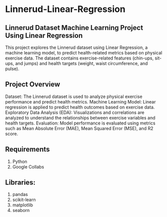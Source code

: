 # Linnerud-Linear-Regression
## Linnerud Dataset Machine Learning Project Using Linear Regression
This project explores the Linnerud dataset using Linear Regression, a machine learning model, to predict health-related metrics based on physical exercise data. The dataset contains exercise-related features (chin-ups, sit-ups, and jumps) and health targets (weight, waist circumference, and pulse).

## Project Overview
Dataset: The Linnerud dataset is used to analyze physical exercise performance and predict health metrics.
Machine Learning Model: Linear regression is applied to predict health outcomes based on exercise data.
Exploratory Data Analysis (EDA): Visualizations and correlations are analyzed to understand the relationships between exercise variables and health targets.
Evaluation: Model performance is evaluated using metrics such as Mean Absolute Error (MAE), Mean Squared Error (MSE), and R2 score.
## Requirements
1. Python 
2. Google Collabs
## Libraries:
1. pandas
2. scikit-learn
3. matplotlib
4. seaborn
